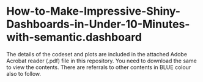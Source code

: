 # How-to-Make-Impressive-Shiny-Dashboards-in-Under-10-Minutes-with-semantic.dashboard

The details of the codeset and plots are included in the attached Adobe Acrobat reader (.pdf) file in this repository. 
You need to download the same to view the contents. There are referrals to other contents in BLUE colour also to follow.

